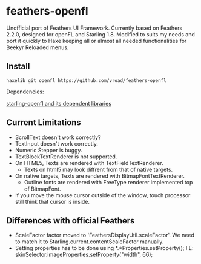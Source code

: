 # feathers-openfl
Unofficial port of Feathers UI Framework. Currently based on Feathers 2.2.0, designed for openFL and Starling 1.8.
Modified to suits my needs and port it quickly to Haxe keeping all or almost all needed functionalities for Beekyr Reloaded menus.

Install
-------

    haxelib git openfl https://github.com/vroad/feathers-openfl

Dependencies:

  [starling-openfl and its dependent libraries](https://github.com/vroad/starling-openfl)

Current Limitations
-------------------

* ScrollText doesn't work correctly?
* TextInput doesn't work correctly.
* Numeric Stepper is buggy.
* TextBlockTextRenderer is not supported.
* On HTML5, Texts are rendered with TextFieldTextRenderer.
  * Texts on html5 may look diffrent from that of native targets.
* On native targets, Texts are rendered with BitmapFontTextRenderer.
  * Outline fonts are rendered with FreeType renderer implemented top of BitmapFont.
* If you move the mouse cursor outside of the window, touch processor still think that cursor is inside.



Differences with official Feathers
----------------------------------

* ScaleFactor factor moved to 'FeathersDisplayUtil.scaleFactor'.  We need to match it to Starling.current.contentScaleFactor manually.
* Setting properties has to be done using *.*Properties.setProperty();  I.E:  skinSelector.imageProperties.setProperty("width", 66);


